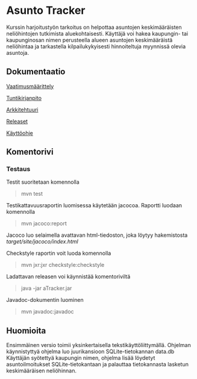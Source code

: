 # Asunto Tracker

Kurssin harjoitustyön tarkoitus on helpottaa asuntojen keskimääräisten neliöhintojen tutkimista aluekohtaisesti. 
Käyttäjä voi hakea kaupungin- tai kaupunginosan nimen perusteella alueen asuntojen keskimääräistä neliöhintaa ja tarkastella kilpailukykyisesti hinnoiteltuja myynnissä olevia asuntoja. 


## Dokumentaatio

[Vaatimusmäärittely](https://github.com/Uhinho/ot-harjoitustyo/blob/master/Dokumentaatio/Vaatimusm%C3%A4%C3%A4rittely.md)

[Tuntikirjanpito](https://github.com/Uhinho/ot-harjoitustyo/blob/master/Dokumentaatio/Tuntikirjanpito.md)

[Arkkitehtuuri](https://github.com/Uhinho/ot-harjoitustyo/blob/master/Dokumentaatio/Arkkitehtuuri.md)

[Releaset](https://github.com/Uhinho/ot-harjoitustyo/blob/master/Dokumentaatio/Releaset.md)

[Käyttöohje](https://github.com/Uhinho/ot-harjoitustyo/blob/master/Dokumentaatio/Kayttoohje.md)

## Komentorivi

### Testaus

Testit suoritetaan komennolla
> mvn test

Testikattavuusraportin luomisessa käytetään jacocoa. Raportti luodaan komennolla
> mvn jacoco:report

Jacoco luo selaimella avattavan html-tiedoston, joka löytyy hakemistosta  *target/site/jacoco/index.html*

Checkstyle raportin voit luoda komennolla
> mvn jxr:jxr checkstyle:checkstyle

Ladattavan releasen voi käynnistää komentoriviltä
> java -jar aTracker.jar

Javadoc-dokumentin luominen
> mvn javadoc:javadoc

## Huomioita
Ensimmäinen versio toimii yksinkertaisella tekstikäyttöliittymällä.
Ohjelman käynnistyttyä ohjelma luo juurikansioon SQLite-tietokannan data.db
Käyttäjän syötettyä kaupungin nimen, ohjelma lisää löydetyt asuntoilmoitukset SQLite-tietokantaan ja palauttaa tietokannasta lasketun keskimääräisen neliöhinnan.


